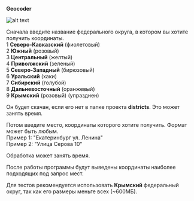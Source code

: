 **Geocoder**

![alt text](https://upload.wikimedia.org/wikipedia/commons/thumb/6/64/Map_of_Russian_districts%2C_2018-11-04.svg/512px-Map_of_Russian_districts%2C_2018-11-04.svg.png?uselang=ru)

Сначала введите название федерального округа, в котором вы хотите получить координаты.    
1 **Северо-Кавказский** (фиолетовый)    
2 **Южный** (розовый)    
3 **Центральный** (желтый)    
4 **Приволжский** (зеленый)    
5 **Северо-Западный** (бирюзовый)    
6 **Уральский** (хаки)    
7 **Сибирский** (голубой)    
8 **Дальневосточный** (оранжевый)    
9 **Крымский** (розовый) (упразднен)    

Он будет скачан, если его нет в папке проекта **districts**. Это может занять время.    

Потом введите место, координаты которого хотите получить. Формат может быть любым.    
Пример 1: "Екатеринбург ул. Ленина"    
Пример 2: "Улица Серова 10"    

Обработка может занять время.    

После работы программы будут выведены координаты наиболее подходящих под запрос мест.    

Для тестов рекомендуется использовать **Крымский** федеральный округ, так как его размеры меньге всех (~600МБ).